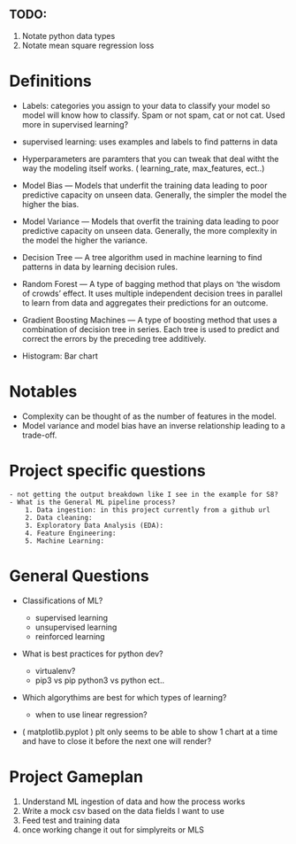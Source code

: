 
## TODO:
1. Notate python data types
2. Notate mean square regression loss

# Definitions
- Labels: categories you assign to your data to classify your model so model will know how to classify. Spam or not spam, cat or not cat. Used more in supervised learning?
- supervised learning: uses examples and labels to find patterns in data
- Hyperparameters are paramters that you can tweak that deal witht the way the modeling itself works. ( learning_rate, max_features, ect..)
- Model Bias — Models that underfit the training data leading to poor predictive capacity on unseen data. Generally, the simpler the model the higher the bias.
- Model Variance — Models that overfit the training data leading to poor predictive capacity on unseen data. Generally, the more complexity in the model the higher the variance.
- Decision Tree — A tree algorithm used in machine learning to find patterns in data by learning decision rules.
- Random Forest — A type of bagging method that plays on ‘the wisdom of crowds’ effect. It uses multiple independent decision trees 
  in parallel to learn from data and aggregates their predictions for an outcome.
- Gradient Boosting Machines — A type of boosting method that uses a combination of decision tree in series. Each tree is used to 
  predict and correct the errors by the preceding tree additively.

- Histogram: Bar chart


# Notables
* Complexity can be thought of as the number of features in the model.
* Model variance and model bias have an inverse relationship leading to a trade-off.


# Project specific questions
    - not getting the output breakdown like I see in the example for S8?
    - What is the General ML pipeline process?
        1. Data ingestion: in this project currently from a github url
        2. Data cleaning: 
        3. Exploratory Data Analysis (EDA): 
        4. Feature Engineering: 
        5. Machine Learning:

# General Questions
- Classifications of ML? 
    * supervised learning
    * unsupervised learning
    * reinforced learning

- What is best practices for python dev?
    * virtualenv?
    * pip3 vs pip python3 vs python ect..

- Which algorythims are best for which types of learning? 
    * when to use linear regression?

- ( matplotlib.pyplot ) plt only seems to be able to show 1 chart at a time and have to close it before the next one will render?


# Project Gameplan
1. Understand ML ingestion of data and how the process works
2. Write a mock csv based on the data fields I want to use
3. Feed test and training data
4. once working change it out for simplyreits or MLS
